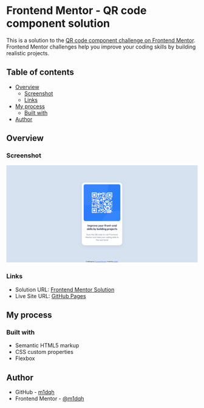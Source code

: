 # Frontend Mentor - QR code component solution

This is a solution to the [QR code component challenge on Frontend Mentor](https://www.frontendmentor.io/challenges/qr-code-component-iux_sIO_H). Frontend Mentor challenges help you improve your coding skills by building realistic projects.

## Table of contents

- [Overview](#overview)
  - [Screenshot](#screenshot)
  - [Links](#links)
- [My process](#my-process)
  - [Built with](#built-with)
- [Author](#author)

## Overview

### Screenshot

![QR Challenge](./screenshot/frontend-mentor-qr-code-component-m1dqh.png)

### Links

- Solution URL: [Frontend Mentor Solution](https://www.frontendmentor.io/solutions/qr-component-challenge-WVV2XjkfrW)
- Live Site URL: [GitHub Pages](https://m1dqh.github.io/qr-code-component/)

## My process

### Built with

- Semantic HTML5 markup
- CSS custom properties
- Flexbox

## Author

- GitHub - [m1dqh](https://github.com/m1dqh)
- Frontend Mentor - [@m1dqh](https://www.frontendmentor.io/profile/m1dqh)
